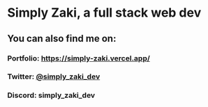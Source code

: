 # Simply Zaki, a full stack web dev

## You can also find me on:
### Portfolio: https://simply-zaki.vercel.app/
### Twitter: [@simply_zaki_dev](https://x.com/simply_zaki_dev)
### Discord: simply_zaki_dev



